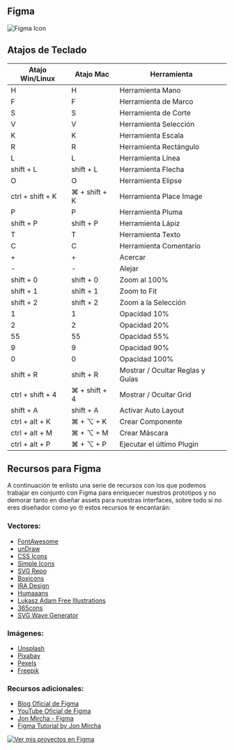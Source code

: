 ## Figma

![Figma Icon](https://upload.wikimedia.org/wikipedia/commons/3/33/Figma-logo.svg)

## Atajos de Teclado

| Atajo Win/Linux           | Atajo Mac          | Herramienta                 |
|---------------------------|--------------------|-----------------------------|
| H                         | H                  | Herramienta Mano            |
| F                         | F                  | Herramienta de Marco        |
| S                         | S                  | Herramienta de Corte        |
| V                         | V                  | Herramienta Selección       |
| K                         | K                  | Herramienta Escala          |
| R                         | R                  | Herramienta Rectángulo      |
| L                         | L                  | Herramienta Línea           |
| shift + L                 | shift + L          | Herramienta Flecha          |
| O                         | O                  | Herramienta Elipse          |
| ctrl + shift + K          | ⌘ + shift + K      | Herramienta Place Image     |
| P                         | P                  | Herramienta Pluma           |
| shift + P                 | shift + P          | Herramienta Lápiz           |
| T                         | T                  | Herramienta Texto           |
| C                         | C                  | Herramienta Comentario      |
| +                         | +                  | Acercar                     |
| -                         | -                  | Alejar                      |
| shift + 0                 | shift + 0          | Zoom al 100%                |
| shift + 1                 | shift + 1          | Zoom to Fit                 |
| shift + 2                 | shift + 2          | Zoom a la Selección         |
| 1                         | 1                  | Opacidad 10%                |
| 2                         | 2                  | Opacidad 20%                |
| 55                        | 55                 | Opacidad 55%                |
| 9                         | 9                  | Opacidad 90%                |
| 0                         | 0                  | Opacidad 100%               |
| shift + R                 | shift + R          | Mostrar / Ocultar Reglas y Guías |
| ctrl + shift + 4          | ⌘ + shift + 4      | Mostrar / Ocultar Grid      |
| shift + A                 | shift + A          | Activar Auto Layout         |
| ctrl + alt + K            | ⌘ + ⌥ + K          | Crear Componente            |
| ctrl + alt + M            | ⌘ + ⌥ + M          | Crear Máscara               |
| ctrl + alt + P            | ⌘ + ⌥ + P          | Ejecutar el último Plugin   |

## Recursos para Figma

A continuación te enlisto una serie de recursos con los que podemos trabajar en conjunto con Figma para enriquecer nuestros prototipos y no demorar tanto en diseñar assets para nuestras interfaces, sobre todo si no eres diseñador como yo 🤓 estos recursos te encantarán:

### Vectores:
- [FontAwesome](https://fontawesome.com/)
- [unDraw](https://undraw.co/)
- [CSS Icons](https://css.gg/)
- [Simple Icons](https://simpleicons.org/)
- [SVG Repo](https://www.svgrepo.com/)
- [Boxicons](https://boxicons.com/)
- [IRA Design](https://iradesign.io/)
- [Humaaans](https://www.humaaans.com/)
- [Lukasz Adam Free Illustrations](https://lukaszadam.com/illustrations)
- [365cons](https://www.365cons.com/)
- [SVG Wave Generator](https://svgwave.in/)

### Imágenes:
- [Unsplash](https://unsplash.com/)
- [Pixabay](https://pixabay.com/)
- [Pexels](https://www.pexels.com/)
- [Freepik](https://www.freepik.com/)

### Recursos adicionales:
- [Blog Oficial de Figma](https://www.figma.com/blog/)
- [YouTube Oficial de Figma](https://www.youtube.com/figma)
- [Jon Mircha - Figma](https://jonmircha.com/figma)
- [Figma Tutorial by Jon Mircha](https://www.youtube.com/watch?v=_c26Fyi7RFA)


[![Ver mis proyectos en Figma](https://img.shields.io/badge/Ver%20mis%20proyectos%20en%20Figma-00b4d8?style=for-the-badge&logo=figma&logoColor=white)](https://www.figma.com/design/92bj3vTPnrH5GcKFZO4C8Y/Proyectos?node-id=0-1&t=DABBvik0IwyGTT3T-1)